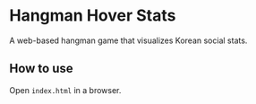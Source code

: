 # Hangman Hover Stats

A web-based hangman game that visualizes Korean social stats.

## How to use
Open `index.html` in a browser.
